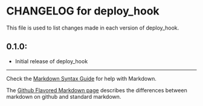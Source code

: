 # CHANGELOG for deploy_hook

This file is used to list changes made in each version of deploy_hook.

## 0.1.0:

* Initial release of deploy_hook

- - -
Check the [Markdown Syntax Guide](http://daringfireball.net/projects/markdown/syntax) for help with Markdown.

The [Github Flavored Markdown page](http://github.github.com/github-flavored-markdown/) describes the differences between markdown on github and standard markdown.
